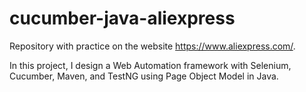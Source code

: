 # cucumber-java-aliexpress

Repository with practice on the website https://www.aliexpress.com/.

In this project, I design a Web Automation framework with Selenium, Cucumber, Maven, and TestNG using Page Object Model in Java.


